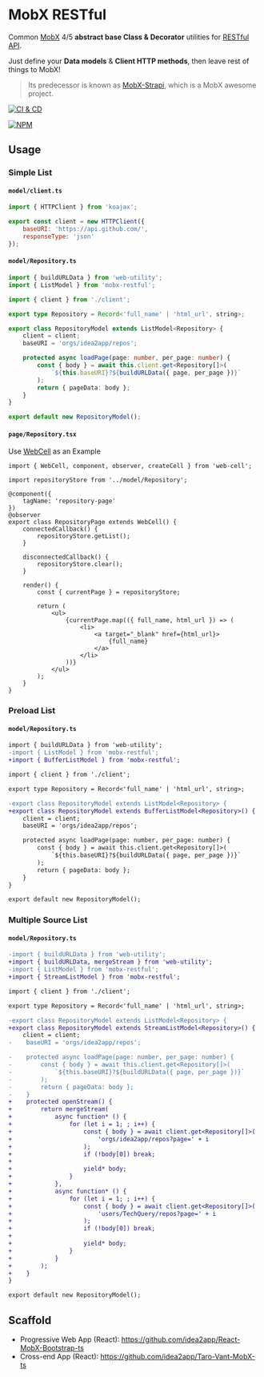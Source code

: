 # MobX RESTful

Common [MobX][1] 4/5 **abstract base Class & Decorator** utilities for [RESTful API][2].

Just define your **Data models** & **Client HTTP methods**, then leave rest of things to MobX!

> Its predecessor is known as [MobX-Strapi][3], which is a MobX awesome project.

[![CI & CD](https://github.com/idea2app/MobX-RESTful/actions/workflows/main.yml/badge.svg)][4]

[![NPM](https://nodei.co/npm/mobx-restful.png?downloads=true&downloadRank=true&stars=true)][5]

## Usage

### Simple List

#### `model/client.ts`

```javascript
import { HTTPClient } from 'koajax';

export const client = new HTTPClient({
    baseURI: 'https://api.github.com/',
    responseType: 'json'
});
```

#### `model/Repository.ts`

```typescript
import { buildURLData } from 'web-utility';
import { ListModel } from 'mobx-restful';

import { client } from './client';

export type Repository = Record<'full_name' | 'html_url', string>;

export class RepositoryModel extends ListModel<Repository> {
    client = client;
    baseURI = 'orgs/idea2app/repos';

    protected async loadPage(page: number, per_page: number) {
        const { body } = await this.client.get<Repository[]>(
            `${this.baseURI}?${buildURLData({ page, per_page })}`
        );
        return { pageData: body };
    }
}

export default new RepositoryModel();
```

#### `page/Repository.tsx`

Use [WebCell][6] as an Example

```tsx
import { WebCell, component, observer, createCell } from 'web-cell';

import repositoryStore from '../model/Repository';

@component({
    tagName: 'repository-page'
})
@observer
export class RepositoryPage extends WebCell() {
    connectedCallback() {
        repositoryStore.getList();
    }

    disconnectedCallback() {
        repositoryStore.clear();
    }

    render() {
        const { currentPage } = repositoryStore;

        return (
            <ul>
                {currentPage.map(({ full_name, html_url }) => (
                    <li>
                        <a target="_blank" href={html_url}>
                            {full_name}
                        </a>
                    </li>
                ))}
            </ul>
        );
    }
}
```

### Preload List

#### `model/Repository.ts`

```diff
import { buildURLData } from 'web-utility';
-import { ListModel } from 'mobx-restful';
+import { BufferListModel } from 'mobx-restful';

import { client } from './client';

export type Repository = Record<'full_name' | 'html_url', string>;

-export class RepositoryModel extends ListModel<Repository> {
+export class RepositoryModel extends BufferListModel<Repository>() {
    client = client;
    baseURI = 'orgs/idea2app/repos';

    protected async loadPage(page: number, per_page: number) {
        const { body } = await this.client.get<Repository[]>(
            `${this.baseURI}?${buildURLData({ page, per_page })}`
        );
        return { pageData: body };
    }
}

export default new RepositoryModel();
```

### Multiple Source List

#### `model/Repository.ts`

```diff
-import { buildURLData } from 'web-utility';
+import { buildURLData, mergeStream } from 'web-utility';
-import { ListModel } from 'mobx-restful';
+import { StreamListModel } from 'mobx-restful';

import { client } from './client';

export type Repository = Record<'full_name' | 'html_url', string>;

-export class RepositoryModel extends ListModel<Repository> {
+export class RepositoryModel extends StreamListModel<Repository>() {
    client = client;
-    baseURI = 'orgs/idea2app/repos';

-    protected async loadPage(page: number, per_page: number) {
-        const { body } = await this.client.get<Repository[]>(
-            `${this.baseURI}?${buildURLData({ page, per_page })}`
-        );
-        return { pageData: body };
-    }
+    protected openStream() {
+        return mergeStream(
+            async function* () {
+                for (let i = 1; ; i++) {
+                    const { body } = await client.get<Repository[]>(
+                        'orgs/idea2app/repos?page=' + i
+                    );
+                    if (!body[0]) break;
+
+                    yield* body;
+                }
+            },
+            async function* () {
+                for (let i = 1; ; i++) {
+                    const { body } = await client.get<Repository[]>(
+                        'users/TechQuery/repos?page=' + i
+                    );
+                    if (!body[0]) break;
+
+                    yield* body;
+                }
+            }
+        );
+    }
}

export default new RepositoryModel();
```

## Scaffold

-   Progressive Web App (React): https://github.com/idea2app/React-MobX-Bootstrap-ts
-   Cross-end App (React): https://github.com/idea2app/Taro-Vant-MobX-ts

[1]: https://mobx.js.org/
[2]: https://en.wikipedia.org/wiki/Representational_state_transfer
[3]: https://github.com/idea2app/MobX-RESTful/tree/master
[4]: https://github.com/idea2app/MobX-RESTful/actions/workflows/main.yml
[5]: https://nodei.co/npm/mobx-restful/
[6]: https://github.com/EasyWebApp/WebCell
